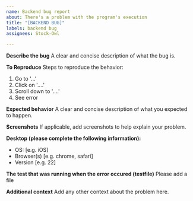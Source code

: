 ```yaml
---
name: Backend bug report
about: There's a problem with the program's execution
title: "[BACKEND BUG]"
labels: backend bug
assignees: Stock-Owl

---
```


**Describe the bug**
A clear and concise description of what the bug is.

**To Reproduce**
Steps to reproduce the behavior:
1. Go to '...'
2. Click on '....'
3. Scroll down to '....'
4. See error

**Expected behavior**
A clear and concise description of what you expected to happen.

**Screenshots**
If applicable, add screenshots to help explain your problem.

**Desktop (please complete the following information):**
 - OS: [e.g. iOS]
 - Browser(s) [e.g. chrome, safari]
 - Version [e.g. 22]


**The test that was running when the error occured (testfile)**
Please add a file

**Additional context**
Add any other context about the problem here.
